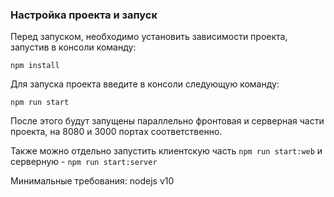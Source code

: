 ### Настройка проекта и запуск
Перед запуском, необходимо установить зависимости проекта, запустив в консоли команду:
```
npm install
```
Для запуска проекта введите в консоли следующую команду:
```
npm run start
```
После этого будут запущены параллельно фронтовая и серверная части проекта, на 8080 и 3000 портах соответственно.

Также можно отдельно запустить клиентскую часть `npm run start:web` и серверную - `npm run start:server`

Минимальные требования:
nodejs v10
